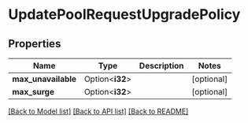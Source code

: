 # UpdatePoolRequestUpgradePolicy

## Properties

Name | Type | Description | Notes
------------ | ------------- | ------------- | -------------
**max_unavailable** | Option<**i32**> |  | [optional]
**max_surge** | Option<**i32**> |  | [optional]

[[Back to Model list]](../README.md#documentation-for-models) [[Back to API list]](../README.md#documentation-for-api-endpoints) [[Back to README]](../README.md)


